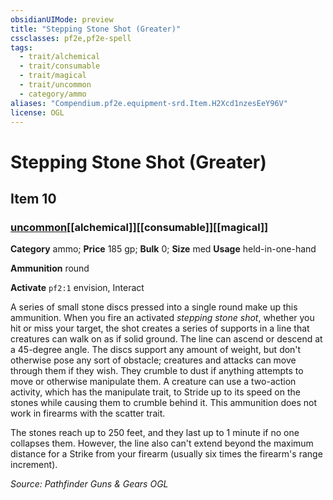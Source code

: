 ```yaml
---
obsidianUIMode: preview
title: "Stepping Stone Shot (Greater)"
cssclasses: pf2e,pf2e-spell
tags:
  - trait/alchemical
  - trait/consumable
  - trait/magical
  - trait/uncommon
  - category/ammo
aliases: "Compendium.pf2e.equipment-srd.Item.H2Xcd1nzesEeY96V"
license: OGL
---
```

# Stepping Stone Shot (Greater)
## Item 10
### [uncommon](uncommon "Uncommon Rarity Trait")[[alchemical]][[consumable]][[magical]]

**Category** ammo; 
**Price** 185 gp; 
**Bulk** 0; **Size** med
**Usage** held-in-one-hand

**Ammunition** round

**Activate** `pf2:1` envision, Interact

A series of small stone discs pressed into a single round make up this ammunition. When you fire an activated _stepping stone shot_, whether you hit or miss your target, the shot creates a series of supports in a line that creatures can walk on as if solid ground. The line can ascend or descend at a 45-degree angle. The discs support any amount of weight, but don't otherwise pose any sort of obstacle; creatures and attacks can move through them if they wish. They crumble to dust if anything attempts to move or otherwise manipulate them. A creature can use a two-action activity, which has the manipulate trait, to Stride up to its speed on the stones while causing them to crumble behind it. This ammunition does not work in firearms with the scatter trait.

The stones reach up to 250 feet, and they last up to 1 minute if no one collapses them. However, the line also can't extend beyond the maximum distance for a Strike from your firearm (usually six times the firearm's range increment).

*Source: Pathfinder Guns & Gears*
*OGL*